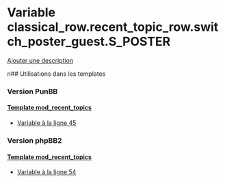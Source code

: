 # Variable classical_row.recent_topic_row.switch_poster_guest.S_POSTER
[Ajouter une description](https://fa-tvars.appspot.com/classical_row.recent_topic_row.switch_poster_guest.S_POSTER)

n## Utilisations dans les templates

### Version PunBB

#### [Template mod_recent_topics](punbb/mod_recent_topics.md)
* [Variable à la ligne 45](../punbb/mod_recent_topics.tpl#L45)

### Version phpBB2

#### [Template mod_recent_topics](subsilver/mod_recent_topics.md)
* [Variable à la ligne 54](../subsilver/mod_recent_topics.tpl#L54)